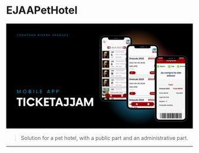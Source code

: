 # EJAAPetHotel


![Project Image](https://raw.githubusercontent.com/riveraaj/TicketAJJAM/main/src/mobile-app.png)

> Solution for a pet hotel, with a public part and an administrative part.

---
